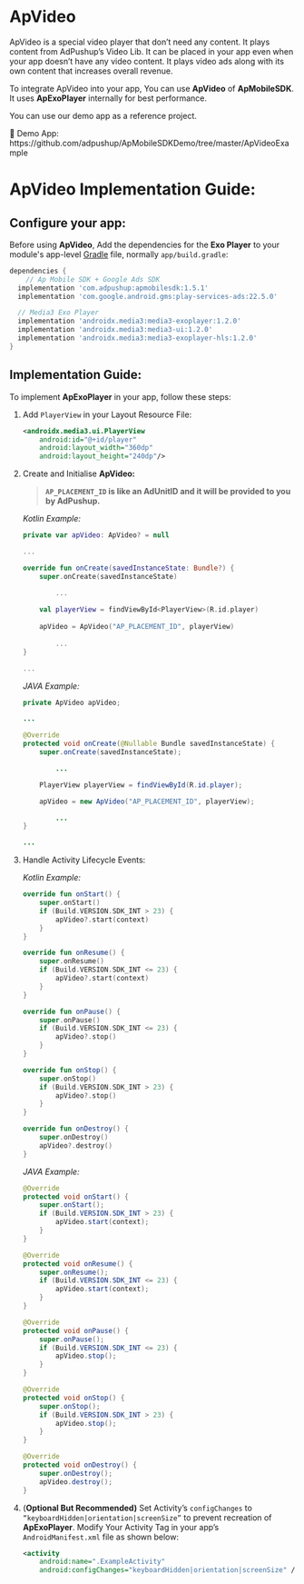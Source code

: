 # ApVideo

ApVideo is a special video player that don’t need any content. It plays content from AdPushup’s Video Lib. It can be placed in your app even when your app doesn’t have any video content. It plays video ads along with its own content that increases overall revenue.

To integrate ApVideo into your app, You can use **ApVideo** of **ApMobileSDK**.
It uses **ApExoPlayer** internally for best performance.

You can use our demo app as a reference project.

<aside>
📎 Demo App: https://github.com/adpushup/ApMobileSDKDemo/tree/master/ApVideoExample

</aside>

# ApVideo Implementation Guide:

## Configure your app:

Before using **ApVideo**, Add the dependencies for the **Exo Player** to your module's app-level [Gradle](https://gradle.org/) file, normally `app/build.gradle`:

```groovy
dependencies {
	// Ap Mobile SDK + Google Ads SDK
  implementation 'com.adpushup:apmobilesdk:1.5.1'
  implementation 'com.google.android.gms:play-services-ads:22.5.0'

  // Media3 Exo Player
  implementation 'androidx.media3:media3-exoplayer:1.2.0'
  implementation 'androidx.media3:media3-ui:1.2.0'
  implementation 'androidx.media3:media3-exoplayer-hls:1.2.0'
}
```

## Implementation Guide:

To implement **ApExoPlayer** in your app, follow these steps:

1. Add `PlayerView` in your Layout Resource File:
    
    ```xml
    <androidx.media3.ui.PlayerView
        android:id="@+id/player"
        android:layout_width="360dp"
        android:layout_height="240dp"/>
    ```
    
2. Create and Initialise **ApVideo:**
    
    > **`AP_PLACEMENT_ID` is like an AdUnitID and it will be provided to you by AdPushup.**
    > 
    
    *Kotlin Example:*
    
    ```kotlin
    private var apVideo: ApVideo? = null
    
    ...
    
    override fun onCreate(savedInstanceState: Bundle?) {
        super.onCreate(savedInstanceState)
    
    		...
            
        val playerView = findViewById<PlayerView>(R.id.player)
           
        apVideo = ApVideo("AP_PLACEMENT_ID", playerView)
         
    		...   
    }
    
    ...
    
    ```
    
    *JAVA Example:*
    
    ```java
    private ApVideo apVideo;
    
    ...
    
    @Override
    protected void onCreate(@Nullable Bundle savedInstanceState) {
        super.onCreate(savedInstanceState);
    
    		...
    
        PlayerView playerView = findViewById(R.id.player);
    
        apVideo = new ApVideo("AP_PLACEMENT_ID", playerView);
    
    		...
    }
    
    ...
    ```
    
3. Handle Activity Lifecycle Events: 
    
    *Kotlin Example:*
    
    ```kotlin
    override fun onStart() {
        super.onStart()
        if (Build.VERSION.SDK_INT > 23) {
            apVideo?.start(context)
        }
    }
    
    override fun onResume() {
        super.onResume()
        if (Build.VERSION.SDK_INT <= 23) {
            apVideo?.start(context)
        }
    }
    
    override fun onPause() {
        super.onPause()
        if (Build.VERSION.SDK_INT <= 23) {
            apVideo?.stop()
        }
    }
    
    override fun onStop() {
        super.onStop()
        if (Build.VERSION.SDK_INT > 23) {
            apVideo?.stop()
        }
    }
    
    override fun onDestroy() {
        super.onDestroy()
        apVideo?.destroy()
    }
    ```
    
    *JAVA Example:*
    
    ```java
    @Override
    protected void onStart() {
        super.onStart();
        if (Build.VERSION.SDK_INT > 23) {
            apVideo.start(context);
        }
    }
    
    @Override
    protected void onResume() {
        super.onResume();
        if (Build.VERSION.SDK_INT <= 23) {
            apVideo.start(context);
        }
    }
    
    @Override
    protected void onPause() {
        super.onPause();
        if (Build.VERSION.SDK_INT <= 23) {
            apVideo.stop();
        }
    }
    
    @Override
    protected void onStop() {
        super.onStop();
        if (Build.VERSION.SDK_INT > 23) {
            apVideo.stop();
        }
    }
    
    @Override
    protected void onDestroy() {
        super.onDestroy();
        apVideo.destroy();
    }
    ```
    
4. (**Optional But Recommended)** Set Activity’s `configChanges` to `“keyboardHidden|orientation|screenSize”` to prevent recreation of **ApExoPlayer**. 
Modify Your Activity Tag in your app’s `AndroidManifest.xml` file as shown below:
    
    ```xml
    <activity 
    	android:name=".ExampleActivity"
    	android:configChanges="keyboardHidden|orientation|screenSize" />
    ```